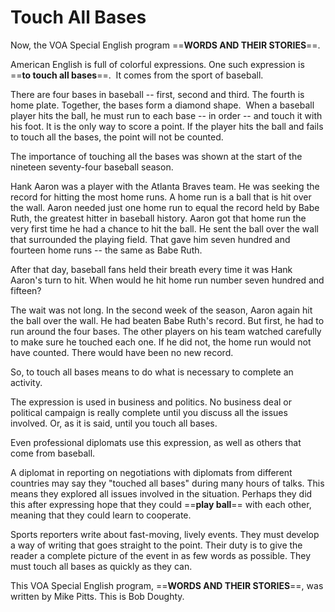 # Touch All Bases

Now, the VOA Special English program ==**WORDS AND THEIR STORIES**==.

American English is full of colorful expressions. One such expression is ==**to touch all bases**==.  It comes from the sport of baseball.

There are four bases in baseball -- first, second and third. The fourth is home plate. Together, the bases form a diamond shape.  When a baseball player hits the ball, he must run to each base -- in order -- and touch it with his foot. It is the only way to score a point. If the player hits the ball and fails to touch all the bases, the point will not be counted.

The importance of touching all the bases was shown at the start of the nineteen seventy-four baseball season.

Hank Aaron was a player with the Atlanta Braves team. He was seeking the record for hitting the most home runs. A home run is a ball that is hit over the wall. Aaron needed just one home run to equal the record held by Babe Ruth, the greatest hitter in baseball history. Aaron got that home run the very first time he had a chance to hit the ball. He sent the ball over the wall that surrounded the playing field. That gave him seven hundred and fourteen home runs -- the same as Babe Ruth.

After that day, baseball fans held their breath every time it was Hank Aaron's turn to hit. When would he hit home run number seven hundred and fifteen?

The wait was not long. In the second week of the season, Aaron again hit the ball over the wall. He had beaten Babe Ruth's record. But first, he had to run around the four bases. The other players on his team watched carefully to make sure he touched each one. If he did not, the home run would not have counted. There would have been no new record.

So, to touch all bases means to do what is necessary to complete an activity.

The expression is used in business and politics. No business deal or political campaign is really complete until you discuss all the issues involved. Or, as it is said, until you touch all bases.

Even professional diplomats use this expression, as well as others that come from baseball.

A diplomat in reporting on negotiations with diplomats from different countries may say they "touched all bases" during many hours of talks. This means they explored all issues involved in the situation. Perhaps they did this after expressing hope that they could ==**play ball**== with each other, meaning that they could learn to cooperate.

Sports reporters write about fast-moving, lively events. They must develop a way of writing that goes straight to the point. Their duty is to give the reader a complete picture of the event in as few words as possible. They must touch all bases as quickly as they can.

This VOA Special English program, ==**WORDS AND THEIR STORIES**==, was written by Mike Pitts. This is Bob Doughty.

